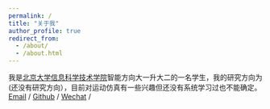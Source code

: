 ```yaml
---
permalink: /
title: "关于我"
author_profile: true
redirect_from: 
  - /about/
  - /about.html
---
```


我是[北京大学](https://www.pku.edu.cn/)[信息科学技术学院](https://eecs.pku.edu.cn/)智能方向大一升大二的一名学生，我的研究方向为(还没有研究方向），目前对运动仿真有一些兴趣但还没有系统学习过也不能确定。
[Email](dreaveler.stu.pku.edu.cn) / [Github](https://github.com/dreaveler) / [Wechat](../image/wechat.jpg) / 
